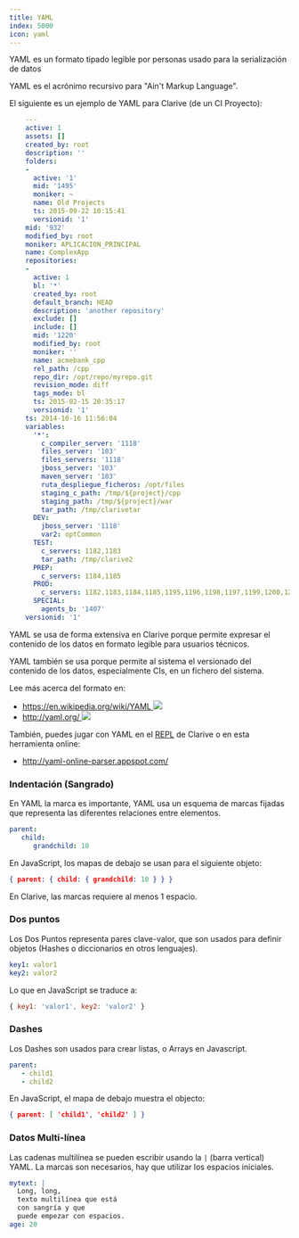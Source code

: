 ```yaml
---
title: YAML
index: 5000
icon: yaml
---
```


YAML es un formato tipado legible por personas usado para la serialización de datos

YAML es el acrónimo recursivo para "Ain't Markup Language".

El siguiente es un ejemplo de YAML para Clarive (de un CI Proyecto):

```yaml
    ---
    active: 1
    assets: []
    created_by: root
    description: ''
    folders:
    -
      active: '1'
      mid: '1495'
      moniker: ~
      name: Old Projects
      ts: 2015-09-22 10:15:41
      versionid: '1'
    mid: '932'
    modified_by: root
    moniker: APLICACION_PRINCIPAL
    name: ComplexApp
    repositories:
    -
      active: 1
      bl: '*'
      created_by: root
      default_branch: HEAD
      description: 'another repository'
      exclude: []
      include: []
      mid: '1220'
      modified_by: root
      moniker: ''
      name: acmebank_cpp
      rel_path: /cpp
      repo_dir: /opt/repo/myrepo.git
      revision_mode: diff
      tags_mode: bl
      ts: 2015-02-15 20:35:17
      versionid: '1'
    ts: 2014-10-16 11:56:04
    variables:
      '*':
        c_compiler_server: '1118'
        files_server: '103'
        files_servers: '1118'
        jboss_server: '103'
        maven_server: '103'
        ruta_despliegue_ficheros: /opt/files
        staging_c_path: /tmp/${project}/cpp
        staging_path: /tmp/${project}/war
        tar_path: /tmp/clarivetar
      DEV:
        jboss_server: '1118'
        var2: optCommon
      TEST:
        c_servers: 1182,1183
        tar_path: /tmp/clarive2
      PREP:
        c_servers: 1184,1185
      PROD:
        c_servers: 1182,1183,1184,1185,1195,1196,1198,1197,1199,1200,1201
      SPECIAL:
        agents_b: '1407'
    versionid: '1'
```

YAML se usa de forma extensiva en Clarive porque permite expresar el
contenido de los datos en formato legible para usuarios técnicos.

YAML también se usa porque permite al sistema el versionado del contenido
de los datos, especialmente CIs, en un fichero del sistema.

Lee más acerca del formato en:

- [https://en.wikipedia.org/wiki/YAML <img class='ext-link' src='static/images/icons/new_window_link.svg' />](https://en.wikipedia.org/wiki/YAML)
- [http://yaml.org/ <img class='ext-link' src='static/images/icons/new_window_link.svg' />](http://yaml.org/)

También, puedes jugar con YAML en el [REPL](devel/repl) de Clarive o en
esta herramienta online:

- http://yaml-online-parser.appspot.com/


### Indentación (Sangrado)

En YAML la marca es importante, YAML usa un esquema de marcas fijadas
que representa las diferentes relaciones entre elementos.

```yaml
parent:
   child:
      grandchild: 10
```

En JavaScript, los mapas de debajo se usan para el siguiente objeto:

```json
{ parent: { child: { grandchild: 10 } } }
```

En Clarive, las marcas requiere al menos 1 espacio.

### Dos puntos

Los Dos Puntos representa pares clave-valor, que son usados para definir objetos
(Hashes o diccionarios en otros lenguajes).

```yaml
key1: valor1
key2: valor2
```

Lo que en JavaScript se traduce a:

```js
{ key1: 'valor1', key2: 'valor2' }
```

### Dashes

Los Dashes son usados para crear listas, o Arrays en Javascript.

```yaml
parent:
   - child1
   - child2
```

En JavaScript, el mapa de debajo muestra el objecto:

```json
{ parent: [ 'child1', 'child2' ] }
```

### Datos Multi-línea

Las cadenas multilínea se pueden escribir usando la `|` (barra vertical) YAML. La marcas son necesarios, hay que utilizar los espacios iniciales.

```yaml
mytext: |
  Long, long,
  texto multilínea que está
  con sangría y que 
  puede empezar con espacios.
age: 20
```
